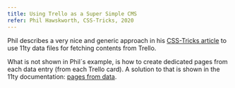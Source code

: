 ```yaml
---
title: Using Trello as a Super Simple CMS
refer: Phil Hawskworth, CSS-Tricks, 2020
---
```

Phil describes a very nice and generic approach in his [CSS-Tricks article](https://css-tricks.com/using-trello-as-a-super-simple-cms/) to use 11ty data files for fetching contents from Trello. 

What is not shown in Phil´s example, is how to create dedicated pages from each data entry (from each Trello card). A solution to that is shown in the 11ty documentation: [pages from data](https://www.11ty.dev/docs/pages-from-data/).
